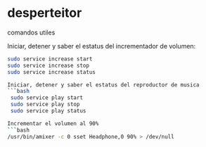# desperteitor
comandos utiles

Iniciar, detener y saber el estatus del incrementador de volumen:
```bash
sudo service increase start
sudo service increase stop
sudo service increase status

Iniciar, detener y saber el estatus del reproductor de musica
```bash
 sudo service play start
 sudo service play stop
 sudo service play status

Incrementar el volumen al 90%
```bash
/usr/bin/amixer -c 0 sset Headphone,0 90% > /dev/null
